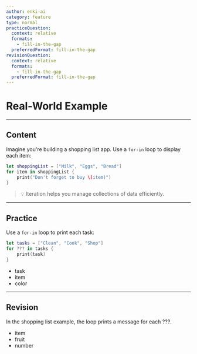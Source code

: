 ```yaml
---
author: enki-ai
category: feature
type: normal
practiceQuestion:
  context: relative
  formats:
    - fill-in-the-gap
  preferredFormat: fill-in-the-gap
revisionQuestion:
  context: relative
  formats:
    - fill-in-the-gap
  preferredFormat: fill-in-the-gap
---
```


# Real-World Example

---
## Content

Imagine you're building a shopping list app. Use a `for-in` loop to display each item:

```swift
let shoppingList = ["Milk", "Eggs", "Bread"]
for item in shoppingList {
    print("Don't forget to buy \(item)")
}
```

> 💡 Iteration helps you manage collections of data efficiently.

---
## Practice

Use a `for-in` loop to print each task:

```swift
let tasks = ["Clean", "Cook", "Shop"]
for ??? in tasks {
    print(task)
}
```

- task
- item
- color

---
## Revision

In the shopping list example, the loop prints a message for each ???.

- item
- fruit
- number
